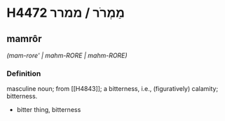 # H4472 מַמְרֹר / ממרר

## mamrôr

_(mam-rore' | mahm-RORE | mahm-RORE)_

### Definition

masculine noun; from [[H4843]]; a bitterness, i.e., (figuratively) calamity; bitterness.

- bitter thing, bitterness
